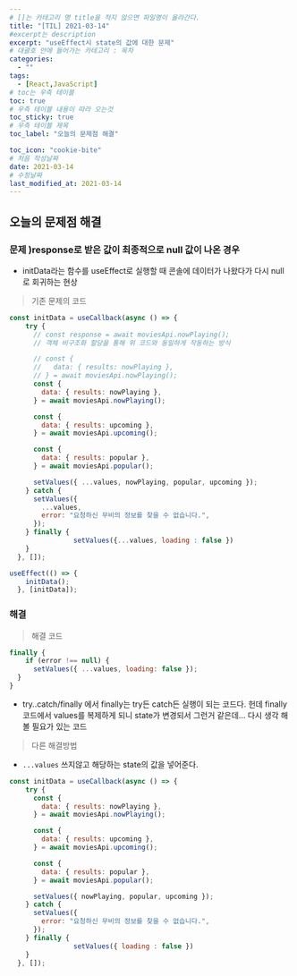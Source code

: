 ```yaml
---
# []는 카테고리 명 title을 적지 않으면 파일명이 올라간다.
title: "[TIL] 2021-03-14"
#excerpt는 description
excerpt: "useEffect시 state의 값에 대한 문제"
# 대괄호 안에 들어가는 카테고리 : 목차
categories:
  - ""
tags:
  - [React,JavaScript]
# toc는 우측 테이블
toc: true
# 우측 테이블 내용이 따라 오는것 
toc_sticky: true
# 우측 테이블 제목
toc_label: "오늘의 문제점 해결"

toc_icon: "cookie-bite"
# 처음 작성날짜
date: 2021-03-14
# 수정날짜
last_modified_at: 2021-03-14
---
```


## 오늘의 문제점 해결

### 문제 )response로 받은 값이 최종적으로 null 값이 나온 경우

- initData라는 함수를 useEffect로 실행할 때 콘솔에 데이터가 나왔다가 다시 null로 회귀하는 현상

> 기존 문제의 코드

```jsx
const initData = useCallback(async () => {
    try {
      // const response = await moviesApi.nowPlaying();
      // 객체 비구조화 할당을 통해 위 코드와 동일하게 작동하는 방식

      // const {
      //   data: { results: nowPlaying },
      // } = await moviesApi.nowPlaying();
      const {
        data: { results: nowPlaying },
      } = await moviesApi.nowPlaying();

      const {
        data: { results: upcoming },
      } = await moviesApi.upcoming();

      const {
        data: { results: popular },
      } = await moviesApi.popular();

      setValues({ ...values, nowPlaying, popular, upcoming });
    } catch {
      setValues({
        ...values,
        error: "요청하신 무비의 정보를 찾을 수 없습니다.",
      });
    } finally {
				setValues({...values, loading : false })
    }
  }, []);

useEffect(() => {
    initData();
  }, [initData]);
```

### 해결

> 해결 코드

```jsx
finally {
	if (error !== null) {
	  setValues({ ...values, loading: false });
  }
}

```

- try..catch/finally 에서 finally는 try든 catch든 실행이 되는 코드다. 헌데 finally 코드에서 values를 복제하게 되니 state가 변경되서 그런거 같은데... 다시 생각 해 볼 필요가 있는 코드

>다른 해결방법 

- `...values` 쓰지않고 해당하는 state의 값을 넣어준다.

```jsx
const initData = useCallback(async () => {
    try {
      const {
        data: { results: nowPlaying },
      } = await moviesApi.nowPlaying();

      const {
        data: { results: upcoming },
      } = await moviesApi.upcoming();

      const {
        data: { results: popular },
      } = await moviesApi.popular();

      setValues({ nowPlaying, popular, upcoming });
    } catch {
      setValues({
        error: "요청하신 무비의 정보를 찾을 수 없습니다.",
      });
    } finally {
				setValues({ loading : false })
    }
  }, []);
```